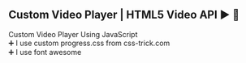 ## Custom Video Player | HTML5 Video API ▶️ 🚀

Custom Video Player Using JavaScript <br>
➕ I use custom progress.css from css-trick.com <br>
➕ I use font awesome <br>
